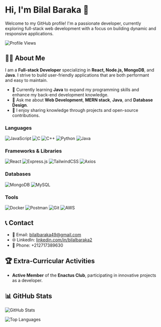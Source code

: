 # Hi, I'm Bilal Baraka 👋

Welcome to my GitHub profile! I'm a passionate developer, currently exploring full-stack web development with a focus on building dynamic and responsive applications.

![Profile Views](https://komarev.com/ghpvc/?username=barakabilal)

## 👨‍💻 About Me

I am a **Full-stack Developer** specializing in **React, Node.js, MongoDB**, and **Java**. I strive to build user-friendly applications that are both performant and easy to maintain.

- 🌱 Currently learning **Java** to expand my programming skills and enhance my back-end development knowledge.
- 💬 Ask me about **Web Development**, **MERN stack**, **Java**, and **Database Design**.
- 📝 I enjoy sharing knowledge through projects and open-source contributions.

### Languages
![JavaScript](https://img.shields.io/badge/JavaScript-F7DF1E?style=flat&logo=javascript&logoColor=black) 
![C](https://img.shields.io/badge/C-A8B9CC?style=flat&logo=c&logoColor=white) 
![C++](https://img.shields.io/badge/C%2B%2B-00599C?style=flat&logo=c%2B%2B&logoColor=white) 
![Python](https://img.shields.io/badge/Python-3776AB?style=flat&logo=python&logoColor=white) 
![Java](https://img.shields.io/badge/Java-007396?style=flat&logo=java&logoColor=white)

### Frameworks & Libraries
![React](https://img.shields.io/badge/React-61DAFB?style=flat&logo=react&logoColor=black) 
![Express.js](https://img.shields.io/badge/Express.js-000000?style=flat&logo=express&logoColor=white) 
![TailwindCSS](https://img.shields.io/badge/TailwindCSS-38B2AC?style=flat&logo=tailwindcss&logoColor=white) 
![Axios](https://img.shields.io/badge/Axios-5A29E4?style=flat&logo=axios&logoColor=white)

### Databases
![MongoDB](https://img.shields.io/badge/MongoDB-47A248?style=flat&logo=mongodb&logoColor=white) 
![MySQL](https://img.shields.io/badge/MySQL-4479A1?style=flat&logo=mysql&logoColor=white)

### Tools
![Docker](https://img.shields.io/badge/Docker-2496ED?style=flat&logo=docker&logoColor=white) 
![Postman](https://img.shields.io/badge/Postman-FF6C37?style=flat&logo=postman&logoColor=white) 
![Git](https://img.shields.io/badge/Git-F05032?style=flat&logo=git&logoColor=white) 
![AWS](https://img.shields.io/badge/AWS-232F3E?style=flat&logo=amazonaws&logoColor=white)

## 📞 Contact

- 📧 Email: [bilalbaraka49@gmail.com](mailto:bilalbaraka49@gmail.com)
- 🌐 LinkedIn: [linkedin.com/in/bilalbaraka2](https://linkedin.com/in/bilalbaraka2)
- 📱 Phone: +212717389630

## 🏆 Extra-Curricular Activities
- **Active Member** of the **Enactus Club**, participating in innovative projects as a developer.

## 📊 GitHub Stats

![GitHub Stats](https://github-readme-stats.vercel.app/api?username=barakabilal&show_icons=true&hide_title=true&hide_border=true&count_private=true&theme=radical)

![Top Languages](https://github-readme-stats.vercel.app/api/top-langs/?username=barakabilal&hide=html&layout=compact&theme=radical)



